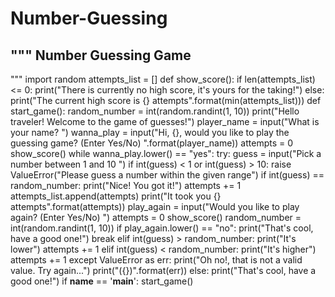 # Number-Guessing
""" Number Guessing Game
----------------------------------------
"""
import random
attempts_list = []
def show_score():
    if len(attempts_list) <= 0:
        print("There is currently no high score, it's yours for the taking!")
    else:
        print("The current high score is {} attempts".format(min(attempts_list)))
def start_game():
    random_number = int(random.randint(1, 10))
    print("Hello traveler! Welcome to the game of guesses!")
    player_name = input("What is your name? ")
    wanna_play = input("Hi, {}, would you like to play the guessing game? (Enter Yes/No) ".format(player_name))
    attempts = 0
    show_score()
    while wanna_play.lower() == "yes":
        try:
            guess = input("Pick a number between 1 and 10 ")
            if int(guess) < 1 or int(guess) > 10:
                raise ValueError("Please guess a number within the given range")
            if int(guess) == random_number:
                print("Nice! You got it!")
                attempts += 1
                attempts_list.append(attempts)
                print("It took you {} attempts".format(attempts))
                play_again = input("Would you like to play again? (Enter Yes/No) ")
                attempts = 0
                show_score()
                random_number = int(random.randint(1, 10))
                if play_again.lower() == "no":
                    print("That's cool, have a good one!")
                    break
            elif int(guess) > random_number:
                print("It's lower")
                attempts += 1
            elif int(guess) < random_number:
                print("It's higher")
                attempts += 1
        except ValueError as err:
            print("Oh no!, that is not a valid value. Try again...")
            print("({})".format(err))
    else:
        print("That's cool, have a good one!")
if __name__ == '__main__':
    start_game()
    
